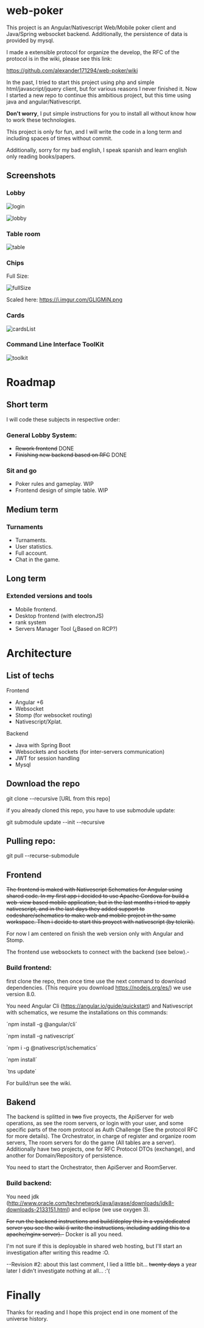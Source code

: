 # web-poker

This project is an Angular/Nativescript Web/Mobile poker client and Java/Spring websocket backend. Additionally, the persistence of data is provided by mysql.

I made a extensible protocol for organize the develop, the RFC of the protocol is in the wiki, please see this link: 

https://github.com/alexander171294/web-poker/wiki

In the past, I tried to start this project using php and simple html/javascript/jquery client, but for various reasons I never finished it. Now I started a new repo to continue this ambitious project, but this time using java and angular/Nativescript.

**Don't worry**, I put simple instructions for you to install all without know how to work these technologies.

This project is only for fun, and I will write the code in a long term and including spaces of times without commit.

Additionally, sorry for my bad english, I speak spanish and learn english only reading books/papers.

## Screenshots

### Lobby

![login](https://i.imgur.com/EZ0442P.png)

![lobby](https://i.imgur.com/NLr5or2.png)

### Table room

![table](https://i.imgur.com/TBJU0wp.png)

### Chips

Full Size:

![fullSize](https://i.imgur.com/TFwcrKS.png)

Scaled here: https://i.imgur.com/GLlGMiN.png

### Cards

![cardsList](https://i.imgur.com/ScEeJ8W.png)

### Command Line Interface ToolKit

![toolkit](https://i.imgur.com/dr7rspE.png)

# Roadmap

## Short term

I will code these subjects in respective order:

### General Lobby System:

* ~~Rework frontend~~ DONE
* ~~Finishing new backend based on RFC~~ DONE

### Sit and go

* Poker rules and gameplay. WIP
* Frontend design of simple table. WIP

## Medium term

### Turnaments

* Turnaments.
* User statistics.
* Full account.
* Chat in the game.

## Long term

### Extended versions and tools

* Mobile frontend.
* Desktop frontend (with electronJS)
* rank system
* Servers Manager Tool (¿Based on RCP?)

# Architecture

## List of techs

Frontend

* Angular +6
* Websocket
* Stomp (for websocket routing)
* Nativescript/Xplat.

Backend

* Java with Spring Boot
* Websockets and sockets (for inter-servers communication)
* JWT for session handling
* Mysql

## Download the repo

git clone --recursive [URL from this repo]

if you already cloned this repo, you have to use submodule update:

git submodule update --init --recursive

## Pulling repo:

git pull --recurse-submodule

## Frontend

~~The frontend is maked with Nativescript Schematics for Angular using shared code.
In my first app i decided to use Apache Cordova for build a web-view based mobile application, but in the last months i tried to apply nativescript, and in the last days they added support to codeshare/schematics to make web and mobile project in the same workspace.
Then i decide to start this proyect with nativescript (by telerik).~~

For now I am centered on finish the web version only with Angular and Stomp.

The frontend use websockets to connect with the backend (see below).-

### Build frontend:

first clone the repo, then once time use the next command to download dependencies. (This require you download https://nodejs.org/es/) we use version 8.0.

You need Angular Cli (https://angular.io/guide/quickstart) and Nativescript with schematics, we resume the installations on this commands:

´npm install -g @angular/cli´

´npm install -g nativescript´

´npm i -g @nativescript/schematics´

´npm install´

´tns update´

For build/run see the wiki.

## Bakend

The backend is splitted in ~~two~~ five proyects, the ApiServer for web operations, as see the room servers, or login with your user, and some specific parts of the room protocol as Auth Challenge (See the protocol RFC for more details). The Orchestrator, in charge of register and organize room servers, The room servers for do the game (All tables are a server). Additionally have two projects, one for RFC Protocol DTOs (exchange), and another for Domain/Repository of persistence.

You need to start the Orchestrator, then ApiServer and RoomServer.

### Build backend:

You need jdk (http://www.oracle.com/technetwork/java/javase/downloads/jdk8-downloads-2133151.html) and eclipse (we use oxygen 3).

~~For run the backend instructions and build/deploy this in a vps/dedicated server you see the wiki (i write the instructions, including adding this to a apache/nginx server).-~~ Docker is all you need.

I'm not sure if this is deployable in shared web hosting, but I'll start an investigation after writing this readme :O.

--Revision #2: about this last comment, I lied a little bit... ~~twenty days~~ a year later I didn't investigate nothing at all... :'(

# Finally

Thanks for reading and I hope this project end in one moment of the universe history.